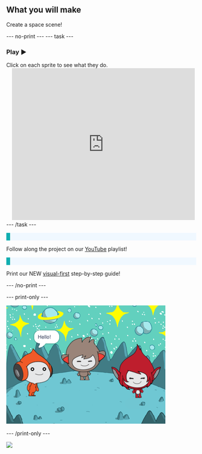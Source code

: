 ## What you will make

Create a space scene!

--- no-print ---
--- task ---
### Play ▶️
<div style="display: flex; flex-wrap: wrap">
<div style="flex-basis: 175px; flex-grow: 1">  
Click on each sprite to see what they do. 

</div>
<div class="scratch-preview" style="margin-left: 15px;">
  <iframe allowtransparency="true" width="485" height="402" src="https://scratch.mit.edu/projects/embed/485673032/?autostart=false" frameborder="0"></iframe>
</div>
</div>
--- /task ---

<p style="border-left: solid; border-width:10px; border-color: #0faeb0; background-color: aliceblue; padding: 10px;">

Follow along the project on our [YouTube](7) playlist!
</p>

<p style="border-left: solid; border-width:10px; border-color: #0faeb0; background-color: aliceblue; padding: 10px;">

Print our NEW [visual-first](7) step-by-step guide!
</p>

--- /no-print ---

--- print-only ---

![Three cartoon characters smiling on a moon-like surface, with one saying “Hello!” in a speech bubble.](images/showcase_static.png)

--- /print-only ---

![](https://code.org/api/hour/begin_raspi_space.png)

